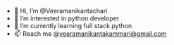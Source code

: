 - 👋 Hi, I’m @Veeramanikantachari
- 👀 I’m interested in python developer
- 🌱 I’m currently learning full  stack python
- 📫 Reach me @veeramanikantakammari@gmail.com
<!---
Veeramanikantachari/Veeramanikantachari is a ✨ special ✨ repository because its `README.md` (this file) appears on your GitHub profile.
You can click the Preview link to take a look at your changes.
--->
